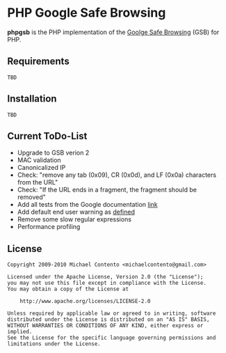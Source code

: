PHP Google Safe Browsing
========================

**phpgsb** is the PHP implementation of the [Goolge Safe Browsing](http://code.google.com/apis/safebrowsing/) (GSB) for PHP.

Requirements
------------

    TBD

Installation
------------

    TBD

Current ToDo-List
-----------------

* Upgrade to GSB verion 2
* MAC validation
* Canonicalized IP
* Check: "remove any tab (0x09), CR (0x0d), and LF (0x0a) characters from the URL"
* Check: "If the URL ends in a fragment, the fragment should be removed"
* Add all tests from the Google documentation [link](http://code.google.com/intl/de-DE/apis/safebrowsing/developers_guide_v2.html#Canonicalization)
* Add default end user warning as [defined](http://code.google.com/intl/de-DE/apis/safebrowsing/developers_guide_v2.html#UserWarnings)
* Remove some slow regular expressions
* Performance profiling

License
-------

    Copyright 2009-2010 Michael Contento <michaelcontento@gmail.com>

    Licensed under the Apache License, Version 2.0 (the "License");
    you may not use this file except in compliance with the License.
    You may obtain a copy of the License at

        http://www.apache.org/licenses/LICENSE-2.0

    Unless required by applicable law or agreed to in writing, software
    distributed under the License is distributed on an "AS IS" BASIS,
    WITHOUT WARRANTIES OR CONDITIONS OF ANY KIND, either express or implied.
    See the License for the specific language governing permissions and
    limitations under the License.
